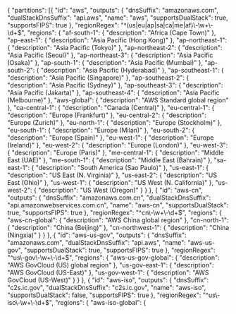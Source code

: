 {
    "partitions": [{
            "id": "aws",
            "outputs": {
                "dnsSuffix": "amazonaws.com",
                "dualStackDnsSuffix": "api.aws",
                "name": "aws",
                "supportsDualStack": true,
                "supportsFIPS": true
            },
            "regionRegex": "^(us|eu|ap|sa|ca|me|af)\\-\\w+\\-\\d+$",
            "regions": {
                "af-south-1": {
                    "description": "Africa (Cape Town)"
                },
                "ap-east-1": {
                    "description": "Asia Pacific (Hong Kong)"
                },
                "ap-northeast-1": {
                    "description": "Asia Pacific (Tokyo)"
                },
                "ap-northeast-2": {
                    "description": "Asia Pacific (Seoul)"
                },
                "ap-northeast-3": {
                    "description": "Asia Pacific (Osaka)"
                },
                "ap-south-1": {
                    "description": "Asia Pacific (Mumbai)"
                },
                "ap-south-2": {
                    "description": "Asia Pacific (Hyderabad)"
                },
                "ap-southeast-1": {
                    "description": "Asia Pacific (Singapore)"
                },
                "ap-southeast-2": {
                    "description": "Asia Pacific (Sydney)"
                },
                "ap-southeast-3": {
                    "description": "Asia Pacific (Jakarta)"
                },
                "ap-southeast-4": {
                    "description": "Asia Pacific (Melbourne)"
                },
                "aws-global": {
                    "description": "AWS Standard global region"
                },
                "ca-central-1": {
                    "description": "Canada (Central)"
                },
                "eu-central-1": {
                    "description": "Europe (Frankfurt)"
                },
                "eu-central-2": {
                    "description": "Europe (Zurich)"
                },
                "eu-north-1": {
                    "description": "Europe (Stockholm)"
                },
                "eu-south-1": {
                    "description": "Europe (Milan)"
                },
                "eu-south-2": {
                    "description": "Europe (Spain)"
                },
                "eu-west-1": {
                    "description": "Europe (Ireland)"
                },
                "eu-west-2": {
                    "description": "Europe (London)"
                },
                "eu-west-3": {
                    "description": "Europe (Paris)"
                },
                "me-central-1": {
                    "description": "Middle East (UAE)"
                },
                "me-south-1": {
                    "description": "Middle East (Bahrain)"
                },
                "sa-east-1": {
                    "description": "South America (Sao Paulo)"
                },
                "us-east-1": {
                    "description": "US East (N. Virginia)"
                },
                "us-east-2": {
                    "description": "US East (Ohio)"
                },
                "us-west-1": {
                    "description": "US West (N. California)"
                },
                "us-west-2": {
                    "description": "US West (Oregon)"
                }
            }
        }, {
            "id": "aws-cn",
            "outputs": {
                "dnsSuffix": "amazonaws.com.cn",
                "dualStackDnsSuffix": "api.amazonwebservices.com.cn",
                "name": "aws-cn",
                "supportsDualStack": true,
                "supportsFIPS": true
            },
            "regionRegex": "^cn\\-\\w+\\-\\d+$",
            "regions": {
                "aws-cn-global": {
                    "description": "AWS China global region"
                },
                "cn-north-1": {
                    "description": "China (Beijing)"
                },
                "cn-northwest-1": {
                    "description": "China (Ningxia)"
                }
            }
        }, {
            "id": "aws-us-gov",
            "outputs": {
                "dnsSuffix": "amazonaws.com",
                "dualStackDnsSuffix": "api.aws",
                "name": "aws-us-gov",
                "supportsDualStack": true,
                "supportsFIPS": true
            },
            "regionRegex": "^us\\-gov\\-\\w+\\-\\d+$",
            "regions": {
                "aws-us-gov-global": {
                    "description": "AWS GovCloud (US) global region"
                },
                "us-gov-east-1": {
                    "description": "AWS GovCloud (US-East)"
                },
                "us-gov-west-1": {
                    "description": "AWS GovCloud (US-West)"
                }
            }
        }, {
            "id": "aws-iso",
            "outputs": {
                "dnsSuffix": "c2s.ic.gov",
                "dualStackDnsSuffix": "c2s.ic.gov",
                "name": "aws-iso",
                "supportsDualStack": false,
                "supportsFIPS": true
            },
            "regionRegex": "^us\\-iso\\-\\w+\\-\\d+$",
            "regions": {
                "aws-iso-global": {
         